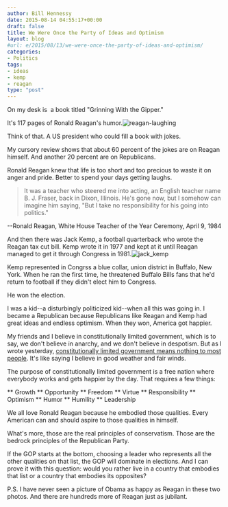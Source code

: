 ```yaml
---
author: Bill Hennessy
date: 2015-08-14 04:55:17+00:00
draft: false
title: We Were Once the Party of Ideas and Optimism
layout: blog
#url: e/2015/08/13/we-were-once-the-party-of-ideas-and-optimism/
categories:
- Politics
tags:
- ideas
- kemp
- reagan
type: "post"
---
```


On my desk is  a book titled "Grinning With the Gipper."

It's 117 pages of Ronald Reagan's humor.![reagan-laughing](https://hennessysview.com/wp-content/uploads/2015/08/reagan-laughing-300x100.png)


Think of that. A US president who could fill a book with jokes.

My cursory review shows that about 60 percent of the jokes are on Reagan himself. And another 20 percent are on Republicans.

Ronald Reagan knew that life is too short and too precious to waste it on anger and pride. Better to spend your days getting laughs.



> It was a teacher who steered me into acting, an English teacher name B. J. Fraser, back in Dixon, Illinois. He's gone now, but I somehow can imagine him saying, "But I take no responsibility for his going into politics."

--Ronald Reagan, White House Teacher of the Year Ceremony, April 9, 1984



And then there was Jack Kemp, a football quarterback who wrote the Reagan tax cut bill. Kemp wrote it in 1977 and kept at it until Reagan managed to get it through Congress in 1981.![jack_kemp](https://hennessysview.com/wp-content/uploads/2015/08/jack_kemp-300x206.jpg)


Kemp represented in Congrss a blue collar, union district in Buffalo, New York. When he ran the first time, he threatened Buffalo Bills fans that he'd return to football if they didn't elect him to Congress.

He won the election.

I was a kid--a disturbingly politicized kid--when all this was going in. I became a Republican because Republicans like Reagan and Kemp had great ideas and endless optimism. When they won, America got happier.

My friends and I believe in constitutionally limited government, which is to say, we don't believe in anarchy, and we don't believe in despotism. But as I wrote yesterday, [constitutionally limited government means nothing to most people](https://hennessysview.com/2015/08/12/why-smart-phones-are-more-popular-than-the-tea-party/). It's like saying I believe in good weather and fair winds.

The purpose of constitutionally limited government is a free nation where everybody works and gets happier by the day. That requires a few things:




** Growth
** Opportunity
** Freedom
** Virtue
** Responsibility
** Optimism
** Humor
** Humility
** Leadership


We all love Ronald Reagan because he embodied those qualities. Every American can and should aspire to those qualities in himself.

What's more, those are the real principles of conservatism. Those are the bedrock principles of the Republican Party.

If the GOP starts at the bottom, choosing a leader who represents all the other qualities on that list, the GOP will dominate in elections. And I can prove it with this question: would you rather live in a country that embodies that list or a country that embodies its opposites?

P.S. I have never seen a picture of Obama as happy as Reagan in these two photos. And there are hundreds more of Reagan just as jubilant.


